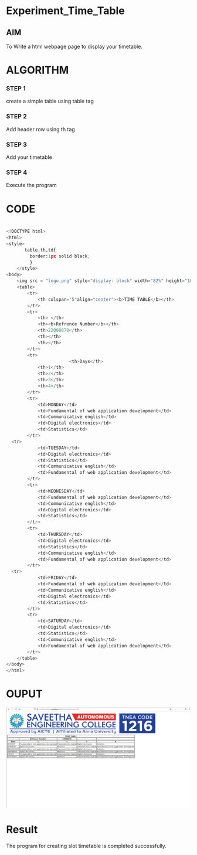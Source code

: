 # Experiment_Time_Table

## AIM
To Write a html webpage page to display your timetable.

# ALGORITHM
### STEP 1
create a simple table using table tag
### STEP 2
Add header row using th tag
### STEP 3
Add your timetable
### STEP 4
Execute the program

# CODE
~~~ python

<!DOCTYPE html>
<html>
<style> 
       table,th,td{
         border:1px solid black;
         }
    </style>
<body>
    <img src = "logo.png" style="display: block" width="82%" height="10%">
    <table>
        <tr>
            <th colspan="5"align="center"><b>TIME TABLE</b></th>
        </tr>
        <tr>
            <th> </th>
            <th><b>Refrence Number</b></th>
            <th>22008870</th>
            <th></th>
            <th></th>
        </tr>
        <tr>
                        <th>Days</th>
            <th>1</th>
            <th>2</th>
            <th>3</th>
            <th>4</th>
        </tr>
        <tr>
            <td>MONDAY</td>
            <td>Fundamental of web application development</td>
            <td>Communicative english</td>
            <td>Digital electronics</td>
            <td>Statistics</td>
        </tr>
  <tr>
            <td>TUESDAY</td>
            <td>Digital electronics</td>
            <td>Statistics</td>
            <td>Communicative english</td>
            <td>Fundamental of web application development</td>
        </tr>
        <tr>
            <td>WEDNESDAY</td>
            <td>Fundamental of web application development</td>
            <td>Communicative english</td>
            <td>Digital electronics</td>
            <td>Statistics</td>
        </tr>
        <tr>
            <td>THURSDAY</td>
            <td>Digital electronics</td>
            <td>Statistics</td>
            <td>Communicative english</td>
            <td>Fundamental of web application development</td>
        </tr>
  <tr>
            <td>FRIDAY</td>
            <td>Fundamental of web application development</td>
            <td>Communicative english</td>
            <td>Digital electronics</td>
            <td>Statistics</td>
        </tr>
        <tr>
            <td>SATURDAY</td>
            <td>Digital electronics</td>
            <td>Statistics</td>
            <td>Communicative english</td>
            <td>Fundamental of web application development</td>
        </tr>
    </table>
</body>
</html>
~~~

# OUPUT

![output](/output.png)

# Result
 The program for creating slot timetable is completed successfully.

